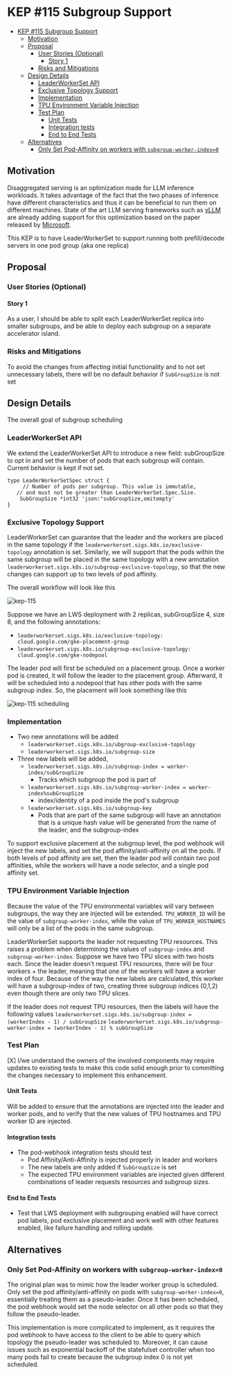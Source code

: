 # KEP #115 Subgroup Support
<!--
This is the title of your KEP. Keep it short, simple, and descriptive. A good
title can help communicate what the KEP is and should be considered as part of
any review.
-->

<!--
A table of contents is helpful for quickly jumping to sections of a KEP and for
highlighting any additional information provided beyond the standard KEP
template.

Ensure the TOC is wrapped with
  <code>&lt;!-- toc --&rt;&lt;!-- /toc --&rt;</code>
tags, and then generate with `hack/update-toc.sh`.
-->

<!-- toc -->
- [KEP #115 Subgroup Support](#kep-115-subgroup-support)
  - [Motivation](#motivation)
  - [Proposal](#proposal)
    - [User Stories (Optional)](#user-stories-optional)
      - [Story 1](#story-1)
    - [Risks and Mitigations](#risks-and-mitigations)
  - [Design Details](#design-details)
    - [LeaderWorkerSet API](#leaderworkerset-api)
    - [Exclusive Topology Support](#exclusive-topology-support)
    - [Implementation](#implementation)
    - [TPU Environment Variable Injection](#tpu-environment-variable-injection)
    - [Test Plan](#test-plan)
      - [Unit Tests](#unit-tests)
      - [Integration tests](#integration-tests)
      - [End to End Tests](#end-to-end-tests)
  - [Alternatives](#alternatives)
    - [Only Set Pod-Affinity on workers with `subgroup-worker-index=0`](#only-set-pod-affinity-on-workers-with-subgroup-worker-index0)
<!-- /toc -->

## Motivation

<!--
This section is for explicitly listing the motivation, goals, and non-goals of
this KEP.  Describe why the change is important and the benefits to users. The
motivation section can optionally provide links to [experience reports] to
demonstrate the interest in a KEP within the wider Kubernetes community.

[experience reports]: https://github.com/golang/go/wiki/ExperienceReports
-->

Disaggregated serving is an optimization made for LLM inference workloads. It takes advantage of the fact that the two phases of inference have different characteristics and thus it can be beneficial to run them on different machines. State of the art LLM serving frameworks such as [vLLM](https://github.com/vllm-project/vllm/issues/2472) are already adding support for this optimization based on the paper released by [Microsoft](https://www.microsoft.com/en-us/research/publication/splitwise-efficient-generative-llm-inference-using-phase-splitting/). 


This KEP is to have LeaderWorkerSet to support running both prefill/decode servers in one pod group (aka one replica)


## Proposal

<!--
This is where we get down to the specifics of what the proposal actually is.
This should have enough detail that reviewers can understand exactly what
you're proposing, but should not include things like API designs or
implementation. What is the desired outcome and how do we measure success?.
The "Design Details" section below is for the real
nitty-gritty.
-->

### User Stories (Optional)

<!--
Detail the things that people will be able to do if this KEP is implemented.
Include as much detail as possible so that people can understand the "how" of
the system. The goal here is to make this feel real for users without getting
bogged down.
-->

#### Story 1
As a user, I should be able to split each LeaderWorkerSet replica into smaller subgroups, and be able to deploy each subgroup on a separate accelerator island. 

### Risks and Mitigations

<!--
What are the risks of this proposal, and how do we mitigate? Think broadly.
For example, consider both security and how this will impact the larger
Kubernetes ecosystem.

How will security be reviewed, and by whom?

How will UX be reviewed, and by whom?

Consider including folks who also work outside the SIG or subproject.
-->
To avoid the changes from affecting initial functionality and to not set 
unnecessary labels, there will be no default behavior if `SubGroupSize` is not 
set

## Design Details

The overall goal of subgroup scheduling

<!--
This section should contain enough information that the specifics of your
change are understandable. This may include API specs (though not always
required) or even code snippets. If there's any ambiguity about HOW your
proposal will be implemented, this is the place to discuss them.
-->
### LeaderWorkerSet API
We extend the LeaderWorkerSet API to introduce a new field: subGroupSize to opt in and set the number of pods that each subgroup will contain. Current behavior is kept if not set. 

```
type LeaderWorkerSetSpec struct {
	 // Number of pods per subgroup. This value is immutable,
   // and must not be greater than LeaderWorkerSet.Spec.Size.
	SubGroupSize *int32 'json:"subGroupSize,omitempty'
} 
```

### Exclusive Topology Support
LeaderWorkerSet can guarantee that the leader and the workers are placed in the same topology if the `leaderworkerset.sigs.k8s.io/exclusive-topology` annotation is set. Similarly, we will support that the pods within the same subgroup will be placed in the same topology with a new annotation `leaderworkerset.sigs.k8s.io/subgroup-exclusive-topology`, so that the new changes can support up to two levels of pod affinity. 

The overall workflow will look like this 

![kep-115](https://github.com/kubernetes-sigs/lws/assets/86417275/ff9fc93d-c738-4c09-abc8-50a7b16d49df)

Suppose we have an LWS deployment with 2 replicas, subGroupSize 4, size 8, and the following annotations: 
- `leaderworkerset.sigs.k8s.io/exclusive-topology: cloud.google.com/gke-placement-group` 
- `leaderworkerset.sigs.k8s.io/subgroup-exclusive-topology: cloud.google.com/gke-nodepool`

The leader pod will first be scheduled on a placement group. Once a worker pod is created, it will follow the leader to the placement group. 
Afterward, it will be scheduled into a nodepool that has other pods with the same subgroup index. So, the placement will look something like this

![kep-115 scheduling](https://github.com/kubernetes-sigs/lws/assets/86417275/8127f005-2f50-4648-aa1a-6b37cb3b813a)

### Implementation
- Two new annotations will be added
  - `leaderworkerset.sigs.k8s.io/ubgroup-exclusive-topology`
  - `leaderworkerset.sigs.k8s.io/subgroup-size` 
- Three new labels will be added,
  - `leaderworkerset.sigs.k8s.io/subgroup-index = worker-index/subGroupSize`
    - Tracks which subgroup the pod is part of 
  - `leaderworkerset.sigs.k8s.io/subgroup-worker-index = worker-index%subGroupSize`
    - index/identity of a pod inside the pod's subgroup
  - `leaderworkerset.sigs.k8s.io/subgroup-key` 
    - Pods that are part of the same subgroup will have an annotation that is a unique hash value will be generated from the name of the leader, and the subgroup-index

To support exclusive placement at the subgroup level, the pod webhook will inject the new labels, and set the pod affinity/anti-affinity on all the pods. If both levels of pod affinity are set, then the leader pod will contain two pod affinities, while the workers will have a node selector, and a single pod affinity set. 

### TPU Environment Variable Injection
Because the value of the TPU environmental variables will vary between subgroups, the way they are injected will be extended. `TPU_WORKER_ID` will be the value of `subgroup-worker-index`, while the value of `TPU_WORKER_HOSTNAMES` will only be a list of the pods in the same subgroup.

LeaderWorkerSet supports the leader not requesting TPU resources. This raises a problem when determining the values of `subgroup-index` and `subgroup-worker-index`. Suppose we have two TPU slices with two hosts each. Since the leader doesn’t request TPU resources, there will be four workers + the leader, meaning that one of the workers will have a worker index of four. Because of the way the new labels are calculated, this worker will have a subgroup-index of two, creating three subgroup indices (0,1,2) even though there are only two TPU slices.

If the leader does not request TPU resources, then the labels will have the following values
`leaderworkerset.sigs.k8s.io/subgroup-index = (workerIndex - 1) / subGroupSize`
`leaderworkerset.sigs.k8s.io/subgroup-worker-index = (workerIndex - 1) % subGroupSize`

### Test Plan

<!--
**Note:** *Not required until targeted at a release.*
The goal is to ensure that we don't accept enhancements with inadequate testing.

All code is expected to have adequate tests (eventually with coverage
expectations). Please adhere to the [Kubernetes testing guidelines][testing-guidelines]
when drafting this test plan.

[testing-guidelines]: https://git.k8s.io/community/contributors/devel/sig-testing/testing.md
-->

[X] I/we understand the owners of the involved components may require updates to
existing tests to make this code solid enough prior to committing the changes necessary
to implement this enhancement.


#### Unit Tests

<!--
In principle every added code should have complete unit test coverage, so providing
the exact set of tests will not bring additional value.
However, if complete unit test coverage is not possible, explain the reason of it
together with explanation why this is acceptable.
-->

<!--
Additionally, try to enumerate the core package you will be touching
to implement this enhancement and provide the current unit coverage for those
in the form of:
- <package>: <date> - <current test coverage>

This can inform certain test coverage improvements that we want to do before
extending the production code to implement this enhancement.
-->

Will be added to ensure that the annotations are injected into the leader and worker pods, and to verify that the new values of TPU hostnames and TPU worker ID are injected. 

#### Integration tests

<!--
Describe what tests will be added to ensure proper quality of the enhancement.

After the implementation PR is merged, add the names of the tests here.
-->

- The pod-webhook integration tests should test
  - Pod Affinity/Anti-Affinity is injected properly in leader and workers
  - The new labels are only added if `SubGroupSize` is set
  - The expected TPU environment variables are injected given different combinations of leader requests resources and subgroup sizes. 

#### End to End Tests

- Test that LWS deployment with subgrouping enabled will have correct pod labels, pod exclusive placement and work well with other features enabled, like failure handling and rolling update.


## Alternatives

<!--
What other approaches did you consider, and why did you rule them out? These do
not need to be as detailed as the proposal, but should include enough
information to express the idea and why it was not acceptable.
-->

### Only Set Pod-Affinity on workers with `subgroup-worker-index=0`
The original plan was to mimic how the leader worker group is scheduled. Only set the pod affinity/anti-affinity on pods with `subgroup-worker-index=0`, essentially treating them as a pseudo-leader. Once it has been scheduled, the pod webhook would set the node selector on all other pods so that they follow the pseudo-leader. 

This implementation is more complicated to implement, as it requires the pod webhook to have access to the client to be able to query which topology the pseudo-leader was scheduled to. Moreover, it can cause issues such as exponential backoff of the statefulset controller when too many pods fail to create because the subgroup index 0 is not yet scheduled.
